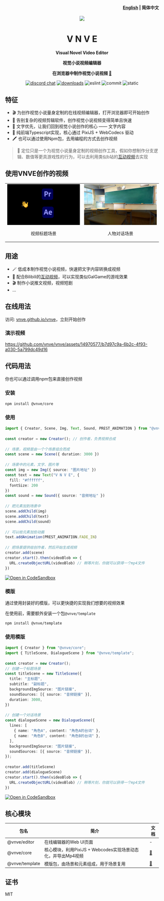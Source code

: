 <h4 align="right"><a href="https://github.com/vnve/vnve/blob/main/README.md">English</a> | <strong>简体中文</strong></h4>
<p align="center">
  <img src="https://vnve.github.io/vnve/logo.png" width=138/>
</p>
<h1 align="center">V N V E</h1>
<p align="center"><strong>Visual Novel Video Editor</strong></p>
<p align="center"><strong>视觉小说视频编辑器</strong></p>
<p align="center"><strong>在浏览器中制作视觉小说视频 <a href="https://vnve.github.io/vnve/"> 🔗 </a></strong></p>
<div align="center">
  <a href="https://discord.gg/sc9jpqBAbs"><img src="https://img.shields.io/badge/chat-discord-blue?style=flat&logo=discord" alt="discord chat"></a>
  <a href="https://www.npmjs.com/package/@vnve/core"><img src="https://img.shields.io/npm/dm/%40vnve/core" alt="downloads"></a>
  <img src="https://github.com/vnve/vnve/actions/workflows/eslint.yml/badge.svg" alt="eslint">
  <img src="https://img.shields.io/github/commit-activity/m/vnve/vnve" alt="commit">
  <img src="https://github.com/vnve/vnve/actions/workflows/static.yml/badge.svg" alt="static">
</div>

## 特征

- 🎬 为创作视觉小说量身定制的在线视频编辑器，打开浏览器即可开始创作
- 👋 告别复杂的视频剪辑软件，创作视觉小说视频变得简单且快速
- 📝 文字优先，让我们回到视觉小说创作的核心 —— 文字内容
- 🚀 纯前端Typescript实现，核心通过 PixiJS + WebCodecs 驱动
- 🖍️ 也可以通过使用Npm包，去用编程的方式去创作视频
> 👻 定位只是一个为视觉小说量身定制的视频创作工具，假如你想制作分支逻辑、数值等更具游戏性的行为，可以去利用类似b站的[互动视频](https://member.bilibili.com/platform/upload/video/interactive)去实现

## 使用VNVE创作的视频
<table>
<tr>
<td align="center">
<img style="width: 360px" src="demo/titleScene.gif" />
<p>视频标题场景</p>
<td align="center">
<img style="width: 360px" src="demo/dialogueScene.gif" />
<p>人物对话场景</p>
</td>
</tr>
</table>

## 用途
- 🪄 低成本制作视觉小说视频，快速把文字内容转换成视频
- 🧩 配合Bilibili的[互动视频](https://member.bilibili.com/platform/upload/video/interactive)，可以实现类似GalGame的游戏效果
- 🎬 制作小说推文视频，视频短剧
- ...

## 在线用法
访问: [vnve.github.io/vnve](https://vnve.github.io/vnve/)，立刻开始创作

### 演示视频
https://github.com/vnve/vnve/assets/14970577/b7d97c9a-6b2c-4f93-a030-5a799dc49d16

## 代码用法
你也可以通过调用npm包来直接创作视频

### 安装
```bash
npm install @vnve/core
```

### 使用
```typescript
import { Creator, Scene, Img, Text, Sound, PREST_ANIMATION } from "@vnve/core";

const creator = new Creator(); // 创作者，负责视频合成

// 场景，视频是由一个个场景组合而成
const scene = new Scene({ duration: 3000 })

// 场景中的元素，文字、图片等
const img = new Img({ source: "图片地址" })
const text = new Text("V N V E", {
  fill: "#ffffff",
  fontSize: 200
})
const sound = new Sound({ source: "音频地址" })

// 把元素加到场景中
scene.addChild(img)
scene.addChild(text)
scene.addChild(sound)

// 可以给元素加些动画
text.addAnimation(PREST_ANIMATION.FADE_IN)

// 把场景提供给创作者，然后开始生成视频
creator.add(scene)
creator.start().then(videoBlob => {
  URL.createObjectURL(videoBlob) // 稍等片刻，你就可以获得一个mp4文件
})
```
[![Open in CodeSandbox](https://img.shields.io/badge/Open%20in-CodeSandbox-blue?style=flat-square&logo=codesandbox)](https://codesandbox.io/s/make-video-programmatically-with-vnve-27z2cv)

### 模版
通过使用封装好的模版，可以更快捷的实现我们想要的视频效果

在使用前，需要额外安装一个包`@vnve/template`

```bash
npm install @vnve/template
```

### 使用模版
```typescript
import { Creator } from "@vnve/core";
import { TitleScene, DialogueScene } from "@vnve/template";

const creator = new Creator();
// 创建一个标题场景
const titleScene = new TitleScene({
  title: "主标题",
  subtitle: "副标题",
  backgroundImgSource: "图片链接",
  soundSources: [{ source: "音频链接" }],
  duration: 3000,
})

// 创建一个对话场景
const dialogueScene = new DialogueScene({
  lines: [
    { name: "角色A", content: "角色A的台词" },
    { name: "角色B", content: "角色B的台词" },
  ],
  backgroundImgSource: "图片链接",
  soundSources: [{ source: "音频链接" }],
});

creator.add(titleScene)
creator.add(dialogueScene)
creator.start().then(videoBlob => {
  URL.createObjectURL(videoBlob) // 稍等片刻，你就可以获得一个mp4文件
})
```
[![Open in CodeSandbox](https://img.shields.io/badge/Open%20in-CodeSandbox-blue?style=flat-square&logo=codesandbox)](https://codesandbox.io/s/make-video-programmatically-with-vnve-template-4j467p)

## 核心模块
| 包名 | 简介 | 文档 |
|  ----  | ----  | ---- |
| @vnve/editor | 在线编辑器的Web UI页面 | - |
| @vnve/core | 核心模块，利用PixiJS + Webcodes实现场景动态化，并导出Mp4视频 | [📖](https://github.com/vnve/vnve/blob/main/packages/core/README.md) |
| @vnve/template | 模版包，由场景和元素组成，用于场景复用 | [📖](https://github.com/vnve/vnve/blob/main/packages/template/README.md) |

## 证书
MIT
